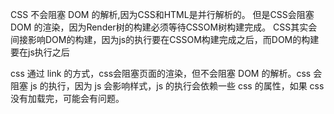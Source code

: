 CSS 不会阻塞 DOM 的解析,因为CSS和HTML是并行解析的。
但是CSS会阻塞 DOM 的渲染，因为Render树的构建必须等待CSSOM树构建完成。
CSS其实会间接影响DOM的构建，因为js的执行要在CSSOM构建完成之后，而DOM的构建要在js执行之后

css 通过 link 的方式，css会阻塞页面的渲染，但不会阻塞 DOM 的解析。css 会阻塞 js 的执行，因为 js 会影响样式，js 的执行会依赖一些 css 的属性，如果 css 没有加载完，可能会有问题。